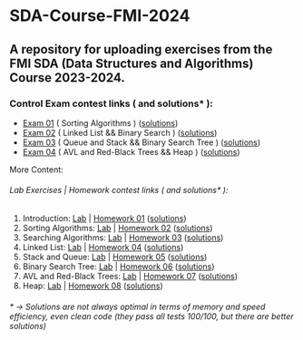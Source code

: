 # SDA-Course-FMI-2024
## A repository for uploading exercises from the FMI SDA (Data Structures and Algorithms) Course 2023-2024.

### Control Exam contest links ( and solutions* ):
- <a href="https://www.hackerrank.com/contests/test-1697304732/challenges">Exam 01</a> ( Sorting Algorithms ) (<a href="https://github.com/asen-krasimirov/SDA-Course-FMI-2024/tree/master/exams/controls/control01">solutions</a>) <br/>
- <a href="https://www.hackerrank.com/contests/2-2023-2024/challenges">Exam 02</a> ( Linked List && Binary Search ) (<a href="https://github.com/asen-krasimirov/SDA-Course-FMI-2024/tree/master/exams/controls/control02">solutions</a>) <br/>
- <a href="https://www.hackerrank.com/contests/kontrolno-3">Exam 03</a> ( Queue and Stack && Binary Search Tree ) (<a href="https://github.com/asen-krasimirov/SDA-Course-FMI-2024/tree/master/exams/controls/control03">solutions</a>) <br/>
- <a href="https://www.hackerrank.com/contests/sda-20232024-test-4/challenges">Exam 04</a> ( AVL and Red-Black Trees && Heap ) (<a href="https://github.com/asen-krasimirov/SDA-Course-FMI-2024/tree/master/exams/controls/control04">solutions</a>) <br/>

More Content:
######  Lab Exercises | Homework contest links ( and solutions* ):
01. Introduction: <a href="https://github.com/asen-krasimirov/SDA-Course-FMI-2024/tree/master/exercises/01">Lab</a> | <a href="https://www.hackerrank.com/contests/sda-hw-1-2023/challenges">Homework 01</a> (<a href="https://github.com/asen-krasimirov/SDA-Course-FMI-2024/tree/master/homeworks/homework01">solutions</a>) <br/> 
02. Sorting Algorithms: <a href="https://github.com/asen-krasimirov/SDA-Course-FMI-2024/tree/master/exercises/02">Lab</a> | <a href="https://www.hackerrank.com/contests/sda-hw-2-2023/challenges">Homework 02</a> (<a href="https://github.com/asen-krasimirov/SDA-Course-FMI-2024/tree/master/homeworks/homework02">solutions</a>) <br/>
03. Searching Algorithms: <a href="https://github.com/asen-krasimirov/SDA-Course-FMI-2024/tree/master/exercises/03">Lab</a> | <a href="https://www.hackerrank.com/contests/sda-hw-3-2023/challenges">Homework 03</a> (<a href="https://github.com/asen-krasimirov/SDA-Course-FMI-2024/tree/master/homeworks/homework03">solutions</a>) <br/>
04. Linked List: <a href="https://github.com/asen-krasimirov/SDA-Course-FMI-2024/tree/master/exercises/04">Lab</a> | <a href="https://www.hackerrank.com/contests/sda-hw-4-2023/challenges">Homework 04</a> (<a href="https://github.com/asen-krasimirov/SDA-Course-FMI-2024/tree/master/homeworks/homework04">solutions</a>) <br/>
05. Stack and Queue: <a href="https://github.com/asen-krasimirov/SDA-Course-FMI-2024/tree/master/exercises/05">Lab</a> | <a href="https://www.hackerrank.com/contests/sda-hw-5-2023/challenges">Homework 05</a> (<a href="https://github.com/asen-krasimirov/SDA-Course-FMI-2024/tree/master/homeworks/homework05">solutions</a>) <br/>
06. Binary Search Tree: <a href="https://github.com/asen-krasimirov/SDA-Course-FMI-2024/tree/master/exercises/06">Lab</a> | <a href="https://www.hackerrank.com/contests/sda-hw-6-2023/challenges">Homework 06</a> (<a href="https://github.com/asen-krasimirov/SDA-Course-FMI-2024/tree/master/homeworks/homework06">solutions</a>) <br/>
07. AVL and Red-Black Trees: <a href="https://github.com/asen-krasimirov/SDA-Course-FMI-2024/tree/master/exercises/07">Lab</a> | <a href="https://www.hackerrank.com/contests/sda-hw-7-2023/challenges">Homework 07</a> (<a href="https://github.com/asen-krasimirov/SDA-Course-FMI-2024/tree/master/homeworks/homework07">solutions</a>) <br/>
08. Heap: <a href="https://github.com/asen-krasimirov/SDA-Course-FMI-2024/tree/master/exercises/08">Lab</a> | <a href="https://www.hackerrank.com/contests/sda-hw-8-2023/challenges">Homework 08</a> (<a href="https://github.com/asen-krasimirov/SDA-Course-FMI-2024/tree/master/homeworks/homework08">solutions</a>) <br/>

###### * -> Solutions are not always optimal in terms of memory and speed efficiency, even clean code (they pass all tests 100/100, but there are better solutions)
